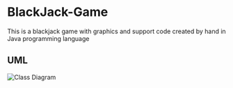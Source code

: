# BlackJack-Game
This is a blackjack game with graphics and support code created by hand in Java programming language

## UML

![Class Diagram](http://www.plantuml.com/plantuml/proxy?src=https://raw.githubusercontent.com/Zach-Farrell/blackjack-game/refs/heads/main/src/support/uml/project.puml)
